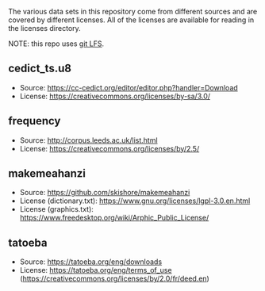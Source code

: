The various data sets in this repository come from different sources and are covered by different licenses. All of the licenses are available for reading in the licenses directory.

NOTE: this repo uses [git LFS](https://git-lfs.github.com/).

cedict_ts.u8
------------
* Source: https://cc-cedict.org/editor/editor.php?handler=Download
* License: https://creativecommons.org/licenses/by-sa/3.0/

frequency
---------
* Source: http://corpus.leeds.ac.uk/list.html
* License: https://creativecommons.org/licenses/by/2.5/

makemeahanzi
------------
* Source: https://github.com/skishore/makemeahanzi
* License (dictionary.txt): https://www.gnu.org/licenses/lgpl-3.0.en.html
* License (graphics.txt): https://www.freedesktop.org/wiki/Arphic_Public_License/

tatoeba
-------
* Source: https://tatoeba.org/eng/downloads
* License: https://tatoeba.org/eng/terms_of_use (https://creativecommons.org/licenses/by/2.0/fr/deed.en)
